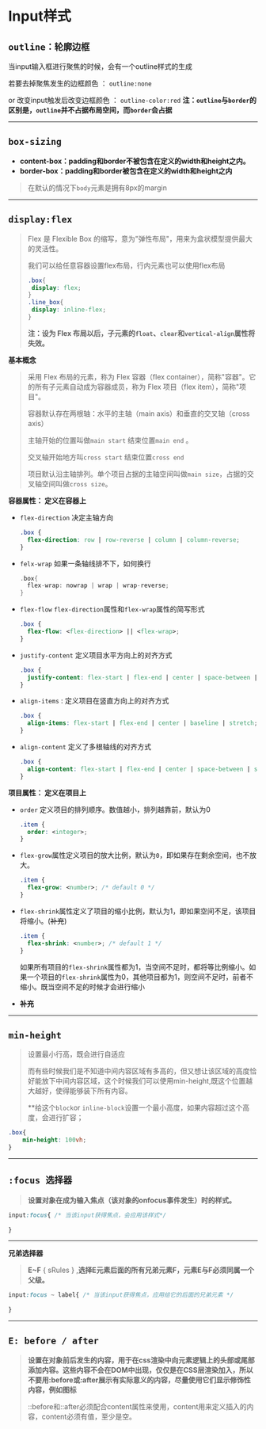 # Input样式

## **`outline：轮廓边框`**

当input输入框进行聚焦的时候，会有一个outline样式的生成

若要去掉聚焦发生的边框颜色 ： `outline:none`

or 改变input触发后改变边框颜色 ： `outline-color:red`
**注：`outline`与`border`的区别是，`outline`并不占据布局空间，而`border`会占据**
****

## **`box-sizing`**

- **content-box：padding和border不被包含在定义的width和height之内。**
- **border-box：padding和border被包含在定义的width和height之内**

> 在默认的情况下`body`元素是拥有8px的margin



****

## **`display:flex`**

> Flex 是 Flexible Box 的缩写，意为"弹性布局"，用来为盒状模型提供最大的灵活性。
>
> 我们可以给任意容器设置flex布局，行内元素也可以使用flex布局
>
> ```css
> .box{
>  display: flex;
> }
> .line_box{
>  display: inline-flex;
> }
> ```
>
> **注：设为 Flex 布局以后，子元素的`float`、`clear`和`vertical-align`属性将失效。**



**基本概念**

> 采用 Flex 布局的元素，称为 Flex 容器（flex container），简称"容器"。它的所有子元素自动成为容器成员，称为 Flex 项目（flex item），简称"项目"。
>
> 容器默认存在两根轴：水平的主轴（main axis）和垂直的交叉轴（cross axis）
>
> 主轴开始的位置叫做`main start` 结束位置`main end` 。
>
> 交叉轴开始地方叫`cross start` 结束位置`cross end`
>
> 项目默认沿主轴排列。单个项目占据的主轴空间叫做`main size`，占据的交叉轴空间叫做`cross size`。

 **容器属性： 定义在容器上**

- `flex-direction` 决定主轴方向

  ```css
  .box {
    flex-direction: row | row-reverse | column | column-reverse;
  }
  ```

- `felx-wrap` 如果一条轴线排不下，如何换行

  ```c++
  .box{
    flex-wrap: nowrap | wrap | wrap-reverse;
  }
  ```

- `flex-flow` `flex-direction`属性和`flex-wrap`属性的简写形式

  ```css
  .box {
    flex-flow: <flex-direction> || <flex-wrap>;
  }
  ```

- `justify-content` 定义项目水平方向上的对齐方式

  ```css
  .box {
    justify-content: flex-start | flex-end | center | space-between | space-around;
  }
  ```

- `align-items` :  定义项目在竖直方向上的对齐方式

  ```css
  .box {
    align-items: flex-start | flex-end | center | baseline | stretch;
  }
  ```

- `align-content` 定义了多根轴线的对齐方式

  ```css
  .box {
    align-content: flex-start | flex-end | center | space-between | space-around | stretch;
  }
  ```

**项目属性： 定义在项目上**

- `order` 定义项目的排列顺序。数值越小，排列越靠前，默认为0

  ```css
  .item {
    order: <integer>;
  }
  ```

- `flex-grow`属性定义项目的放大比例，默认为`0`，即如果存在剩余空间，也不放大。

  ```css
  .item {
    flex-grow: <number>; /* default 0 */
  }
  ```

- `flex-shrink`属性定义了项目的缩小比例，默认为1，即如果空间不足，该项目将缩小。(~~补充~~)

  ```css
  .item {
    flex-shrink: <number>; /* default 1 */
  }
  ```

   如果所有项目的`flex-shrink`属性都为1，当空间不足时，都将等比例缩小。如果一个项目的`flex-shrink`属性为0，其他项目都为1，则空间不足时，前者不缩小。既当空间不足的时候才会进行缩小

- **~~补充~~**

****

## **`min-height`**

> 设置最小行高，既会进行自适应
>
> 而有些时候我们是不知道中间内容区域有多高的，但又想让该区域的高度恰好能放下中间内容区域，这个时候我们可以使用min-height,既这个位置越大越好，使得能够装下所有内容。
>
> **给这个`block`or `inline-block`设置一个最小高度，如果内容超过这个高度，会进行扩容；

```css
.box{
    min-height: 100vh;
}
```

****

## **`:focus 选择器`**

> **设置对象在成为输入焦点（该对象的onfocus事件发生）时的样式。**

```css
input:focus{ /* 当该input获得焦点，会应用该样式*/
    
}
```

****

**兄弟选择器**

> **E~F** { sRules } ,**选择E元素后面的所有兄弟元素F，元素E与F必须同属一个父级。**

```css
input:focus ~ label{ /* 当该input获得焦点，应用给它的后面的兄弟元素 */
    
}
```

****

## **`E: before / after`**

> **设置在对象前后发生的内容，用于在css渲染中向元素逻辑上的头部或尾部添加内容。这些内容不会在DOM中出现，仅仅是在CSS层渲染加入，所以不要用:before或:after展示有实际意义的内容，尽量使用它们显示修饰性内容，例如图标**
>
> ::before和::after必须配合content属性来使用，content用来定义插入的内容，content必须有值，至少是空。
